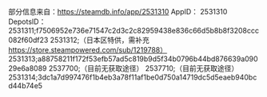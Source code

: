 部分信息来自：https://steamdb.info/app/2531310
AppID：
2531310
DepotsID：
2531311;f7506952e736e71547c2d3c2c82959438e836c66d5b8b8f3208ccc082f60df23
2531312;（日本区特供，需补充 https://store.steampowered.com/sub/1219788）
2531313;a88758211f172f53efb57ad5c819b9d5f34b0796b44bd876639a09029e6a8089
2537700;（目前无获取途径）
2537710;（目前无获取途径）
2531314;3dc1a7d997476f1b4eb3a78f11af1be0d750a14719dc5d5eaeb940bcd44b74e5
